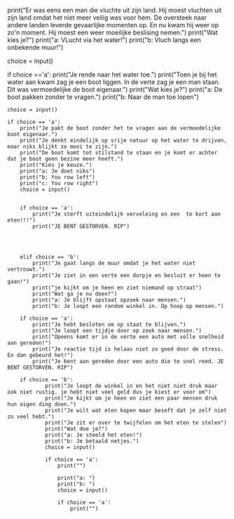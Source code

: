 
print("Er was eens een man die vluchte uit zijn land. Hij moest vluchten uit zijn land omdat het niet meer veilig was voor hem. De oversteek naar andere landen leverde gevaarlijke momenten op. En nu kwam hij weer op zo'n moment.  Hij moest een weer moeilijke beslising nemen.")
print("Wat kies je?")
print("a: VLucht via het water!")
print("b: Vluch langs een onbekende muur!")

choice = input()

if choice =='a':
    print("Je rende naar het water toe.")
    print("Toen je bij het water aan kwam zag je een boot liggen. In de verte zag je een man staan. Dit was vermoedelijke de boot eigenaar.")
    print("Wat kies je?")
    print("a: De boot pakken zonder te vragen.")
    print("b: Naar de man toe lopen")

    choice = input()

    if choice == 'a':
        print("Je pakt de boot zonder het te vragen aan de vermoedelijke boot eigenaar.")
        print("Je denkt eindelijk op vrije natuur op het water te drijven, maar niks blijkt zo mooi te zijn.")
        print("De boot komt tot stilstand te staan en je komt er achter dat je boot geen bezine meer heeft.")
        print("Kies je keuze.")
        print("a: Je doet niks")
        print("b: You row left")
        print("c: You row right")
        choice = input()

      
        if choice == 'a':
            print("Je sterft uiteindelijk verveleing en een  te kort aan eten!!!")
            print("JE BENT GESTORVEN. RIP")
            

        

        elif choice == 'b':
            print("Je gaat langs de muur omdat je het water niet vertrouwt.")
            print("Je ziet in een verte een dorpje en besluit er heen te gaan!")
            print("je kijkt om je heen en ziet niemand op straat")
            print("Wat ga je nu doen?")
            print("a: Je blijft opstaat opzoek naar mensen.")
            print("b: Je loopt een random winkel in. Op hoop op mensen.")
        
        if choice == 'a':
            print("Je hebt besloten om op staat te blijven.")
            print("Je loopt een tijdje door op zoek naar mensen.")
            print("Opeens komt er in de verte een auto met volle snelheid aan gereden!")
            print("Je reactie tijd is helaas niet zo goed door de stress. En dan gebeurd het!")            
            print("Je bent aan gereden door een auto die te snel reed. JE BENT GESTORVEN. RIP")
        
        if choice == 'b':
                print("Je loopt de winkel in en het niet niet druk maar ook niet rustig. je hebt niet veel geld dus je kiest er voor om")
                print("Je kijkt om je heen en ziet een paar mensen druk hun eigen ding doen.")
                print("Je wilt wat eten kopen maar beseft dat je zelf niet zo veel hebt.")
                print("Je zit er over te twijfelen om het eten te stelen")
                print("Wat doe je?")
                print("a: Je steeld het eten!")
                print("b: Je betaald netjes.")
                choice = input() 

                if choice == 'a':
                    print("")
              
                    print("a: ")
                    print("b: ")
                    choice = input()

                    if choice == 'a':
                        print("")
                 
